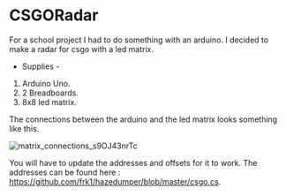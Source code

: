 # CSGORadar
For a school project I had to do something with an arduino.
I decided to make a radar for csgo with a led matrix. 


- Supplies -
1) Arduino Uno.
2) 2 Breadboards.
3) 8x8 led matrix.



The connections between the arduino and the led matrix looks something like this.

![matrix_connections_s9OJ43nrTc](https://user-images.githubusercontent.com/72727982/125671026-eb9f9444-7319-46c8-aeb2-b57ba0ce3d87.jpg)

You will have to update the addresses and offsets for it to work.
The addresses can be found here : https://github.com/frk1/hazedumper/blob/master/csgo.cs.


